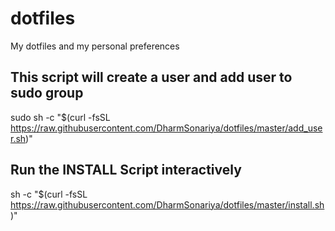 # dotfiles

My dotfiles and my personal preferences

## This script will create a user and add user to sudo group

sudo sh -c "$(curl -fsSL https://raw.githubusercontent.com/DharmSonariya/dotfiles/master/add_user.sh)"

## Run the INSTALL Script interactively

sh -c "$(curl -fsSL https://raw.githubusercontent.com/DharmSonariya/dotfiles/master/install.sh)"
